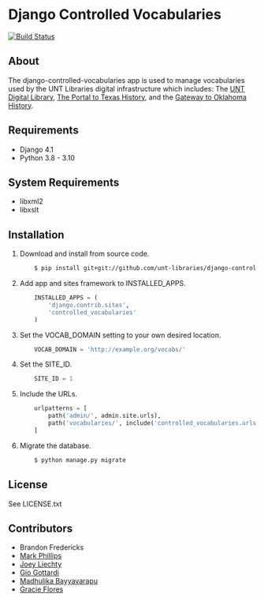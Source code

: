Django Controlled Vocabularies
==============================

[![Build Status](https://github.com/unt-libraries/django-controlled-vocabularies/actions/workflows/test.yml/badge.svg?branch=master)](https://github.com/unt-libraries/django-controlled-vocabularies/actions)


About
-----

The django-controlled-vocabularies app is used to manage vocabularies used by the UNT Libraries digital infrastructure which
includes: The [UNT Digital Library](http://digital.library.unt.edu), [The Portal to Texas History](http://texashistory.unt.edu), and the [Gateway to Oklahoma History](http://gateway.okhistory.org).


Requirements
------------

* Django 4.1
* Python 3.8 - 3.10


System Requirements
------------

* libxml2
* libxslt


Installation
------------

1.  Download and install from source code.
    ```sh
        $ pip install git+git://github.com/unt-libraries/django-controlled-vocabularies.git
    ```

2.  Add app and sites framework to INSTALLED_APPS.
    ```python
        INSTALLED_APPS = (
            'django.contrib.sites',
            'controlled_vocabularies'
        )
    ```

3.  Set the VOCAB_DOMAIN setting to your own desired location.
    ```python
        VOCAB_DOMAIN = 'http://example.org/vocabs/'
    ```

4.  Set the SITE_ID.
    ```python
        SITE_ID = 1
    ```

5.  Include the URLs.
    ```python
        urlpatterns = [
            path('admin/', admin.site.urls),
            path('vocabularies/', include('controlled_vocabularies.urls'))
        ]
    ```

6.  Migrate the database.

    ```sh
        $ python manage.py migrate
    ```


License
-------

See LICENSE.txt


Contributors
------------

* Brandon Fredericks
* [Mark Phillips](https://github.com/vphill)
* [Joey Liechty](https://github.com/yeahdef)
* [Gio Gottardi](https://github.com/somexpert)
* [Madhulika Bayyavarapu](https://github.com/madhulika95b)
* [Gracie Flores](https://github.com/gracieflores)
